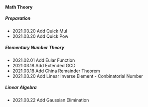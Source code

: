 #### Math Theory

##### Preparation

- 2021.03.20 Add Quick Mul
- 2021.03.20 Add Quick Pow

##### Elementary Number Theory

- 2021.02.01 Add Eular Function
- 2021.03.18 Add Extended GCD
- 2021.03.18 Add China Remainder Theorem
- 2021.03.20 Add Linear Inverse Element - Conbinatorial Number

##### Linear Algebra

- 2021.03.22 Add Gaussian Elimination